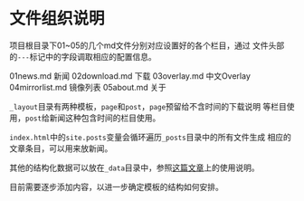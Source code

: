文件组织说明
============

项目根目录下01~05的几个md文件分别对应设置好的各个栏目，通过
文件头部的``---``标记中的字段调取相应的配置信息。

01news.md           新闻
02download.md       下载
03overlay.md        中文Overlay
04mirrorlist.md     镜像列表
05about.md          关于

``_layout``目录有两种模板，``page``和``post``，``page``预留给不含时间的下载说明
等栏目使用，``post``给新闻这种包含时间的栏目使用。

``index.html``中的``site.posts``变量会循环遍历``_posts``目录中的所有文件生成
相应的文章条目，可以用来放新闻。

其他的结构化数据可以放在``_data``目录中，参照[这篇文章](http://jekyllrb.com/docs/datafiles/)上的使用说明。

目前需要逐步添加内容，以进一步确定模板的结构如何安排。
